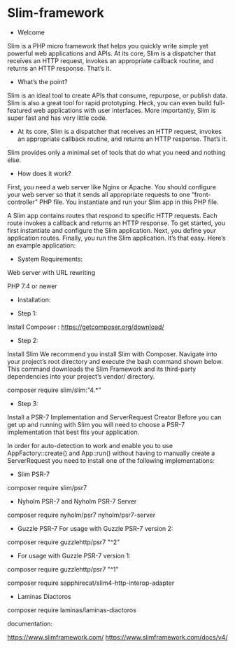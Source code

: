 # Slim-framework

* Welcome

Slim is a PHP micro framework that helps you quickly write simple yet powerful web applications and APIs. At its core, Slim is a dispatcher that receives an HTTP request, invokes an appropriate callback routine, and returns an HTTP response. That’s it.

* What’s the point?

Slim is an ideal tool to create APIs that consume, repurpose, or publish data. Slim is also a great tool for rapid prototyping. Heck, you can even build full-featured web applications with user interfaces. More importantly, Slim is super fast and has very little code.

* At its core, Slim is a dispatcher that receives an HTTP request, invokes an appropriate callback routine, and returns an HTTP response. That’s it.

Slim provides only a minimal set of tools that do what you need and nothing else.

* How does it work?

First, you need a web server like Nginx or Apache. You should configure your web server so that it sends all appropriate requests to one “front-controller” PHP file. You instantiate and run your Slim app in this PHP file.

A Slim app contains routes that respond to specific HTTP requests. Each route invokes a callback and returns an HTTP response. To get started, you first instantiate and configure the Slim application. Next, you define your application routes. Finally, you run the Slim application. It’s that easy. Here’s an example application:

* System Requirements:

Web server with URL rewriting

PHP 7.4 or newer

* Installation:

* Step 1: 

Install Composer : https://getcomposer.org/download/

* Step 2: 

Install Slim
We recommend you install Slim with Composer. Navigate into your project’s root directory and execute the bash command shown below. This command downloads the Slim Framework and its third-party dependencies into your project’s vendor/ directory.

composer require slim/slim:"4.*"

* Step 3: 

Install a PSR-7 Implementation and ServerRequest Creator
Before you can get up and running with Slim you will need to choose a PSR-7 implementation that best fits your application. 

In order for auto-detection to work and enable you to use AppFactory::create() and App::run() without having to manually create a ServerRequest you need to install one of the following implementations:

* Slim PSR-7

composer require slim/psr7

* Nyholm PSR-7 and Nyholm PSR-7 Server


composer require nyholm/psr7 nyholm/psr7-server
* Guzzle PSR-7
For usage with Guzzle PSR-7 version 2:

composer require guzzlehttp/psr7 "^2"

* For usage with Guzzle PSR-7 version 1:


composer require guzzlehttp/psr7 "^1"

composer require sapphirecat/slim4-http-interop-adapter

* Laminas Diactoros

composer require laminas/laminas-diactoros

documentation: 

https://www.slimframework.com/
https://www.slimframework.com/docs/v4/